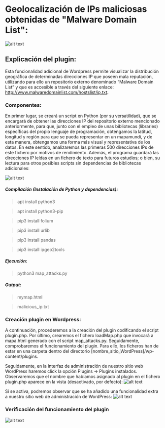 # Geolocalización de IPs maliciosas obtenidas de "Malware Domain List":
![alt text](https://lh5.googleusercontent.com/KG_-un2df4PZqysWg64xA7zUZHz9QmLtxAbWOoD42aDZzRW5h16F2GdGiuFtRE7mBzts-7DyNezg9KEScBaG3N-RdrOew6nug8fMMyaiEQWXTnseg73uE3iYq7umqmum1ZrlUkDW)

## Explicación del plugin:
Esta funcionalidad adicional de Wordpress permite visualizar la distribución geográfica de determinadas direcciones IP que poseen mala reputación, utilizando para ello un repositorio externo denominado “Malware Domain List” y que es accesible a través del siguiente enlace: http://www.malwaredomainlist.com/hostslist/ip.txt.

### Componentes:
En primer lugar, se creará un script en Python (por su versatilidad), que se encargará de obtener las direcciones IP del repositorio externo mencionado anteriormente, para que, junto con el empleo de unas bibliotecas (libraries) específicas del propio lenguaje de programación, obtengamos la latitud, longitud y región para que se pueda representar en un mapamundi, y de esta manera, obtengamos una forma más visual y representativa de los datos. En este sentido, analizaremos las primeras 500 direcciones IPs de este fichero por motivos de rendimiento. Además, el programa guardará las direcciones IP leídas en un fichero de texto para futuros estudios; o bien, su lectura para otros posibles scripts sin dependencias de bibliotecas adicionales:

![alt text](https://lh3.googleusercontent.com/blb3NOQbZvoHcYWxaVmhaIi9mjmfGRi-MvA7HGf3E_-taHL9LqpkjNyNzTbpaOGwq4-ImePQIO2cx-CaNj9oVPvwQrGeHAbBtHcXH5HcpS16g0tf72L8wnnRxwMw9aO1Z_yjbBjs)

##### Compilación (Instalación de Python y dependencias):
> apt install python3

> apt install python3-pip

> pip3 install folium

> pip3 install urlib

> pip3 install pandas

> pip3 install ipgeo2tools


##### Ejecución:
> python3 map_attacks.py

##### Output:
> mymap.html

> malicious_ip.txt

### Creación plugin en Wordpress:
A continuación, procederemos a la creación del plugin codificando el script plugin.php. Por último, crearemos el fichero loadMap.php que invocará a  mapa.html generado con el script map_attacks.py. Seguidamente, comprobaremos el funcionamiento del plugin. Para ello, los ficheros han de estar en una carpeta dentro del directorio [nombre_sitio_WordPress]/wp-content/plugins. 

Seguidamente, en la interfaz de administración de nuestro sitio web WordPress haremos click la opción Plugins → Plugins instalados. Observaremos que el nombre que habíamos asignado al plugin en el fichero plugin.php aparece en la vista (desactivado, por defecto):
![alt text](https://lh6.googleusercontent.com/x34kM7XHeV1rZ4-R2AvMud-H40pdcixAteMz3BzS7qAK2yflDdtYBN2lk6PVZQMMq61kMvAeQscLItD3tVLYijw1WwiQE-HrMju30gQeLNpkXXPXxRug9Lwp0UqoHUekxs8lq3SX)

Si se activa, podremos observar que se ha añadido una funcionalidad extra a nuestro sitio web de administración de WordPress:
![alt text](https://lh6.googleusercontent.com/9D9UW0ZzBcp3IpLKoc4ABQLGayuK67X-hjZEZnyBm2B57ZaAUPnGNqoV3JK8oqTBoEt6wVLfatmAWvvl7KLP037o7c-qJsi0JORTXL8sZJSDt0TRgsBrlETu4qTFgbrFN7p1fflU)

### Verificación del funcionamiento del plugin
![alt text](https://lh5.googleusercontent.com/KG_-un2df4PZqysWg64xA7zUZHz9QmLtxAbWOoD42aDZzRW5h16F2GdGiuFtRE7mBzts-7DyNezg9KEScBaG3N-RdrOew6nug8fMMyaiEQWXTnseg73uE3iYq7umqmum1ZrlUkDW)
